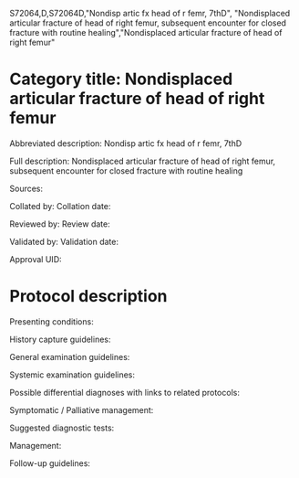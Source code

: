S72064,D,S72064D,"Nondisp artic fx head of r femr, 7thD", "Nondisplaced articular fracture of head of right femur, subsequent encounter for closed fracture with routine healing","Nondisplaced articular fracture of head of right femur"
# Category title: Nondisplaced articular fracture of head of right femur

Abbreviated description: Nondisp artic fx head of r femr, 7thD

Full description: Nondisplaced articular fracture of head of right femur, subsequent encounter for closed fracture with routine healing

Sources:

Collated by:
Collation date:

Reviewed by:
Review date:

Validated by:
Validation date:

Approval UID:

# Protocol description

Presenting conditions:

History capture guidelines:

General examination guidelines:

Systemic examination guidelines:

Possible differential diagnoses with links to related protocols:

Symptomatic / Palliative management:

Suggested diagnostic tests:

Management:

Follow-up guidelines:
